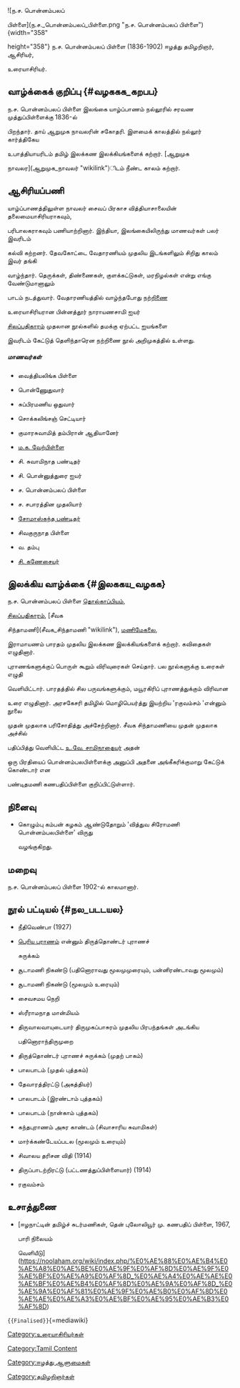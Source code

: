 ![ந.ச. பொன்னம்பலப்
பிள்ளை](ந.ச._பொன்னம்பலப்_பிள்ளை.png "ந.ச. பொன்னம்பலப் பிள்ளை"){width="358"
height="358"} ந.ச. பொன்னம்பலப் பிள்ளை (1836-1902) ஈழத்து தமிழறிஞர், ஆசிரியர்,
உரையாசிரியர்.

## வாழ்க்கைக் குறிப்பு {#வழககக_கறபப}

ந.ச. பொன்னம்பலப் பிள்ளை இலங்கை யாழ்ப்பாணம் நல்லூரில் சரவண முத்துப்பிள்ளைக்கு 1836-ல்
பிறந்தார். தாய் ஆறுமுக நாவலரின் சகோதரி. இளமைக் காலத்தில் நல்லூர் கார்த்திகேய
உபாத்தியாயரிடம் தமிழ் இலக்கண இலக்கியங்களைக் கற்றார். [ஆறுமுக
நாவலர](ஆறுமுக_நாவலர் "wikilink")ிடம் நீண்ட காலம் கற்றார்.

## ஆசிரியப்பணி

யாழ்ப்பாணத்திலுள்ள நாவலர் சைவப் பிரகாச வித்தியாசாலையின் தலைமையாசிரியராகவும்,
பரிபாலகராகவும் பணியாற்றினார். இந்தியா, இலங்கையிலிருந்து மாணவர்கள் பலர் இவரிடம்
கல்வி கற்றனர். தேவகோட்டை வேதாரணியம் முதலிய இடங்களிலும் சிறிது காலம் இவர் தங்கி
வாழ்ந்தார். தெருக்கள், திண்ணைகள், குளக்கட்டுகள், மரநிழல்கள் என்று எங்கு வேண்டுமானாலும்
பாடம் நடத்துவார். வேதாரணியத்தில் வாழ்ந்தபோது [நற்றிணை](நற்றிணை "wikilink")
உரையாசிரியரான பின்னத்தூர் நாராயணசாமி ஐயர்
[சிலப்பதிகாரம்](சிலப்பதிகாரம் "wikilink") முதலான நூல்களில் தமக்கு ஏற்பட்ட ஐயங்களை
இவரிடம் கேட்டுத் தெளிந்தாரென நற்றிணை நூல் அறிமுகத்தில் உள்ளது.

##### மாணவர்கள்

-   வைத்தியலிங்க பிள்ளை
-   பொன்ணுேதுவார்
-   சுப்பிரமணிய ஒதுவார்
-   சொக்கலிங்சஞ் செட்டியார்
-   குமாரசுவாமித் தம்பிரான் ஆதியானேர்
-   [ம.க. வேற்பிள்ளை](ம.க._வேற்பிள்ளை "wikilink")
-   சி. சுவாமிநாத பண்டிதர்
-   சி. பொன்னுத்துரை ஐயர்
-   ச. பொன்னம்பலப் பிள்ளை
-   ச. சபாரத்தின முதலியார்
-   [சோமாஸ்கந்த பண்டிதர்](சோமாஸ்கந்த_பண்டிதர் "wikilink")
-   சிவகுருநாத பிள்ளை
-   வ. தம்பு
-   [சி. கணேசையர்](சி.கணேசையர் "wikilink")

## இலக்கிய வாழ்க்கை {#இலககய_வழகக}

ந.ச. பொன்னம்பலப் பிள்ளை [தொல்காப்பியம்](தொல்காப்பியம் "wikilink"),
[சிலப்பதிகாரம்](சிலப்பதிகாரம் "wikilink"), [சீவக
சிந்தாமணி](சீவக_சிந்தாமணி "wikilink"), [மணிமேகல](மணிமேகலை "wikilink")ை,
இராமாயணம் பாரதம் முதலிய இலக்கண இலக்கியங்களைக் கற்றார். கவிதைகள் எழுதினார்.
புராணங்களுக்குப் பொருள் கூறும் விரிவுரைகள் செய்தார். பல நூல்களுக்கு உரைகள் எழுதி
வெளியிட்டார். பாரதத்தில் சில பருவங்களுக்கும், மயூரகிரிப் புராணத்துக்கும் விரிவான
உரை எழுதினார். அரசகேசரி தமிழில் மொழிபெயர்த்து இயற்றிய \'ரகுவம்சம் \'என்னும் நூலை
முதன் முதலாக பரிசோதித்து அச்சேற்றினார். சீவக சிந்தாமணியை முதன் முதலாக அச்சில்
பதிப்பித்து வெளியிட்ட [உ.வே. சாமிநாதையர்](உ.வே.சாமிநாதையர் "wikilink") அதன்
ஒரு பிரதியைப் பொன்னம்பலபிள்ளைக்கு அனுப்பி அதனை அங்கீகரிக்குமாறு கேட்டுக் கொண்டார் என
பண்டிதமணி கணபதிப்பிள்ளை குறிப்பிட்டுள்ளார்.

## நினைவு

-   கொழும்பு கம்பன் கழகம் ஆண்டுதோறும் 'வித்துவ சிரோமணி பொன்னம்பலபிள்ளை' விருது
    வழங்குகிறது.

## மறைவு

ந.ச. பொன்னம்பலப் பிள்ளை 1902-ல் காலமானார்.

## நூல் பட்டியல் {#நல_படடயல}

-   நீதிவெண்பா (1927)
-   [பெரிய புராணம்](பெரிய_புராணம் "wikilink") என்னும் திருத்தொண்டர் புராணச்
    சுருக்கம்
-   சூடாமணி நிகண்டு (பதினொராவது மூலமுமுரையும், பன்னிரண்டாவது மூலமும்)
-   சூடாமணி நிகண்டு (மூலமும் உரையும்)
-   சைவசமய நெறி
-   ஸ்ரீராமநாத மான்மியம்
-   திருவாலவாயுடையார் திருமுகப்பாசுரம் முதலிய பிரபந்தங்கள் அடங்கிய
    பதினொராந்திருமுறை
-   திருத்தொண்டர் புராணச் சுருக்கம் (முதற் பாகம்)
-   பாலபாடம் (முதல் புத்தகம்)
-   தேவாரத்திரட்டு (அகத்தியர்)
-   பாலபாடம் (இரண்டாம் புத்தகம்)
-   பாலபாடம் (நான்காம் புத்தகம்)
-   கந்தபுராணம் அசுர காண்டம் (சிவாசாரிய சுவாமிகள்)
-   மார்க்கண்டேயப்படல (மூலமும் உரையும்)
-   சிவாலய தரிசன விதி (1914)
-   திருப்பாடற்றிரட்டு (பட்டணத்துப்பிள்ளையார்) (1914)
-   ரகுவம்சம்

## உசாத்துணை

-   [ஈழநாட்டின் தமிழ்ச் சுடர்மணிகள், தென் புலோலியூர் மு. கணபதிப் பிள்ளை, 1967,
    பாரி நிலையம்
    வெளியீடு](https://noolaham.org/wiki/index.php/%E0%AE%88%E0%AE%B4%E0%AE%A8%E0%AE%BE%E0%AE%9F%E0%AF%8D%E0%AE%9F%E0%AE%BF%E0%AE%A9%E0%AF%8D_%E0%AE%A4%E0%AE%AE%E0%AE%BF%E0%AE%B4%E0%AF%8D%E0%AE%9A%E0%AF%8D_%E0%AE%9A%E0%AF%81%E0%AE%9F%E0%AE%B0%E0%AF%8D%E0%AE%AE%E0%AE%A3%E0%AE%BF%E0%AE%95%E0%AE%B3%E0%AF%8D)

`{{Finalised}}`{=mediawiki}

[Category:உரையாசிரியர்கள்](Category:உரையாசிரியர்கள் "wikilink")
[Category:Tamil Content](Category:Tamil_Content "wikilink")
[Category:ஈழத்து ஆளுமைகள்](Category:ஈழத்து_ஆளுமைகள் "wikilink")
[Category:தமிழறிஞர்கள்](Category:தமிழறிஞர்கள் "wikilink")
